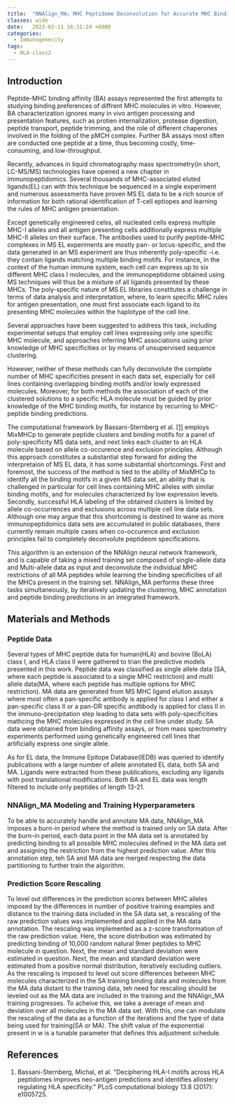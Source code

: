 ```yaml
---
title:  "NNAlign_MA; MHC Peptidome Deconvolution for Accurate MHC Binding Motif Chartacterization and Improved T-cell Epitope Predictions(2019)"
classes: wide
date:   2023-02-11 16:31:24 +0900
categories: 
  - Immunogenecity
tags:
  - HLA-class2
---
```


## Introduction

Peptide-MHC binding affinity (BA) assays represented the first attempts to studying binding preferences of diffrent MHC molecules in vitro. However, BA characterization ignores many in vivo antigen processing and presentation features, such as protien internalization, protease digestion, peptide transport, peptide trimming, and the role of different chaperones involved in the folding of the pMCH complex. Further BA assays most often are conducted one peptide at a time, thus becoming costly, time-consuming, and low-throughput.

Recently, advances in liquid chromatography mass spectrometry(in short, LC-MS/MS) technologies have opened a new chapter in immunopeptidomics. Several thousands of MHC-associated eluted ligands(EL) can with this technique be sequenced in a single experiment and numerous assessments have proven MS EL data to be a rich source of information for both rational identification of T-cell eptiopes and learning the rules of MHC antigen presentation. 

Except genetically engineered celss, all nucleated cells express multiple MHC-I alleles and all antigen presenting cells additionally express multiple MHC-II alleles on their surface. The antibodies used to purify peptide-MHC complexes in MS EL experiments are mostly pan- or locus-specific, and the data generated in an MS experiment are thus inherently poly-specific -i.e. they contain ligands matching multiple binding motifs. For instance, in the context of the human immune system, each cell can express up to six different MHC class I molecules, and the immunopeptidome obtained using MS techniques will thus be a mixture of all ligands presented by these MHCs. The poly-specific nature of MS EL libraries constitutes a challenge in terms of data analysis and interpretation, where, to learn specific MHC rules for antigen presentation, one must first associate each ligand to its presenting MHC molecules within the haplotype of the cell line.

Several approaches have been suggested to address this task, including experimental setups that employ cell lines expressing only one specific MHC molecule, and approaches inferring MHC associations using prior knowledge of MHC specificities or by means of unsupervised sequence clustering.

However, neither of these methods can fully deconvolute the complete number of MHC specificities present in each data set, especially for cell lines containing overlapping binding motifs and/or lowly expressed molecules. Moreover, for both methods the association of each of the clustered solutions to a specific HLA molecule must be guided by prior knowledge of the MHC binding motifs, for instance by recurring to MHC-peptide binding predictions.

The computational framework by Bassani-Sternberg et al. [[1]](https://journals.plos.org/ploscompbiol/article?id=10.1371/journal.pcbi.1005725) employs MixMHCp to generate peptide clusters and binding motifs for a panel of poly-specificity MS data sets, and next links each cluster to an HLA molecule based on allele co-occurence and exclusion principles. Although this approach constitutes a substantial step forward for aiding the interpretaion of MS EL data, it has some substantial shortcomings. First and foremost, the success of the
method is tied to the ability of MixMHCp to identify all the binding motifs in a given MS data set, an ability that is challenged in particular for cell lines containing MHC alleles with similar binding motifs, and for molecules characterized by low expression levels. Secondly, successful HLA labeling of the obtained clusters is limited by allele co-occurrences and exclusions across multiple cell line data sets. Although one may argue that this shortcoming is destined to wane as more immunopeptidomics data sets are accumulated in public databases, there currently remain multiple cases when co-occurence and exclusion principles fail to completely deconvolute peptideom specifications.

This algorithm is an extension of the NNAlign neural network framework, and is capable of taking a mixed training set composed of single-allele data and Multi-allele data as input and deconvolute the individual MHC restrictions of all MA peptides while learning the binding specificities of all the MHCs present in the training set. NNAlign_MA performs these three tasks simultaneously, by iteratively updating the clustering, MHC annotation and peptide binding predictions in an integrated framework.

## Materials and Methods

### Peptide Data

Several types of MHC peptide data for human(HLA) and bovine (BoLA) class I, and HLA class II were gathered to trian the predictive models presented in this work. Peptide data was classified as single allele data (SA, where each peptide is associated to a single MHC restriction) and multi allele data(MA, where each peptide has multiple options for MHC restriction). MA data are generated from MS MHC ligand elution assays where most often a pan-specific antibody is applied for class I and either a pan-specific class II or a pan-DR specific andtibody is applied for class II in the immuno-precipitation step leading to data sets with poly-specificities mathcing the MHC molecules expressed in the cell line under study. SA data were obtained from binding affinity assays, or from mass spectrometry experiments performed using genetically engineered cell lines that artificially express one single allele. 

As for EL data, the Immune Epitope Database(IEDB) was queried to identify publications with a large number of allele annotated EL data, both SA and MA. Ligands were extracted from these publications, excluding any ligands with post translational modifications. Both BA and EL data was length filtered to include only peptides of length 13-21.

### NNAlign_MA Modeling and Training Hyperparameters

To be able to accurately handle and annotate MA data, NNAlign_MA imposes a burn-in period where the method is trained only on SA data. After the burn-in period, each data point in the MA data set is annotated by predicting binding to all possible MHC molecules defined in the MA data set and assigning the restriction from the highest prediction value. After this annotation step, teh SA and MA data are merged respecting the data partitioning to further train the algorithm.

### Prediction Score Rescaling

To level out differences in the prediction scores between MHC alleles imposed by the differences in number of positive training examples and distance to the training data included in the SA data set, a rescaling of the raw prediction values was implemented and applied in the MA data annotation. The rescaling was implemented as a z-score transformation of the raw prediction value. Here, the score distribution was estimated by predicting binding of 10,000 random natural 9mer peptides to MHC molecule in question. Next, the mean and standard deviation were estimated in question. Next, the mean and standard deviation were estimated from a positive normal distribution, iteratively excluding outliers. As the rescaling is imposed to level out score differences between MHC molecules characterized in the SA training binding data and molecules from the MA data distant to the training data, teh need for rescaling should be leveled out as the MA data are included in the training and the NNAlign_MA training progresses. To acheive this, we take a average of mean and deviation over all molecules in the MA data set. With this, one can modulate the rescaling of the data as a function of the iterations and the type of data being used for training(SA or MA). The shift value of the exponential present in w is a tunable parameter that defines this adjustment schedule. 

## References

1. Bassani-Sternberg, Michal, et al. "Deciphering HLA-I motifs across HLA peptidomes improves neo-antigen predictions and identifies allostery regulating HLA specificity." PLoS computational biology 13.8 (2017): e1005725.